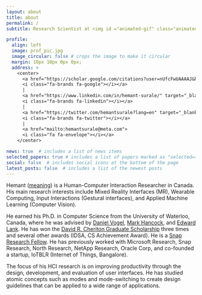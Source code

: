 ```yaml
---
layout: about
title: about
permalink: /
subtitle: Research Scientist at <img id ="animated-gif" class="animated-gif" src="../assets/img/logo_meta.gif"> <a href="https://tech.facebook.com/reality-labs/">Reality Labs</a>

profile:
  align: left
  image: prof_pic.jpg
  image_circular: false # crops the image to make it circular 
  margin: 10px 10px 0px 0px;
  address: >
    <center> 
      <a href="https://scholar.google.com/citations?user=nUfcFwUAAAAJ&hl=en&oi=ao" target="_blank" rel="noopener noreferrer">
      <i class="fa-brands fa-google"></i></a> 
      | 
      <a href="https://www.linkedin.com/in/hemant-surale/" target="_blank" rel="noopener noreferrer">
      <i class="fa-brands fa-linkedin"></i></a> 
      |
      <a href="https://twitter.com/hemantsurale?lang=en" target="_blank" rel="noopener noreferrer">
      <i class="fa-brands fa-twitter"></i></a>
      | 
      <a href="mailto:hemantsurale@meta.com">
      <i class="fa fa-envelope"></i></a> 
    </center> 

news: true  # includes a list of news items
selected_papers: true # includes a list of papers marked as "selected={true}"
social: false  # includes social icons at the bottom of the page
latest_posts: false  # includes a list of the newest posts
---
```


Hemant ([meaning](https://en.wikipedia.org/wiki/Hemant)) is a Human-Computer Interaction Researcher in Canada. His main research interests include Mixed Reality Interfaces (MR), Wearable Computing, Input Interactions (Gestural interfaces), and Applied Machine Learning (Computer Vision).  

He earned his Ph.D. in Computer Science from the University of Waterloo, Canada, where he was advised by [Daniel Vogel](https://scholar.google.com/citations?user=Yi5nK1EAAAAJ&hl=en), [Mark Hancock](https://scholar.google.com/citations?hl=en&user=PYvcN3cAAAAJ), and [Edward Lank](https://scholar.google.com/citations?user=e7P8IwgAAAAJ&hl=en&oi=ao). He has won the [David R. Cheriton Graduate Scholarship](https://cs.uwaterloo.ca/current-graduate-students/funding-and-awards/david-r-cheriton-graduate-scholarship) three times and several other awards (IDSA, CS Achievement Award). He is a [Snap Research Fellow](https://snapresearchfs.splashthat.com/). He has previously worked with Microsoft Research, Snap Research, North Research, NetApp Research, Oracle Corp, and co-founded a startup, IoTBLR (Internet of Things, Bangalore).

The focus of his HCI research is on improving productivity through the design, development, and evaluation of user interfaces. He has studied atomic concepts such as modes and mode-switching to create design guidelines that can be applied to a wide range of applications.
